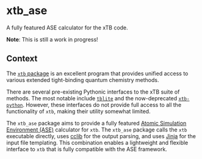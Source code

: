 # xtb_ase

A fully featured ASE calculator for the xTB code.

**Note**: This is still a work in progress!

## Context

The [`xtb` package](https://github.com/grimme-lab/xtb) is an excellent program that provides unified access to various extended tight-binding quantum chemistry methods.

There are several pre-existing Pythonic interfaces to the xTB suite of methods. The most notable include [`tblite`](https://github.com/tblite/tblite) and the now-deprecated [`xtb-python`](https://github.com/grimme-lab/xtb-python). However, these interfaces do not provide full access to all the functionality of `xtb`, making their utility somewhat limited.

The `xtb_ase` package aims to provide a fully featured [Atomic Simulation Environment (ASE)](https://gitlab.com/ase/ase) calculator for `xtb`. The `xtb_ase` package calls the `xtb` executable directly, uses [cclib](https://github.com/cclib/cclib) for the output parsing, and uses [Jinja](https://github.com/pallets/jinja) for the input file templating. This combination enables a lightweight and flexible interface to `xtb` that is fully compatible with the ASE framework.

